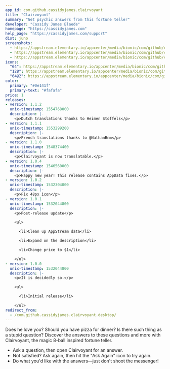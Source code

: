 ```yaml
---
app_id: com.github.cassidyjames.clairvoyant
title: "Clairvoyant"
summary: "Get psychic answers from this fortune teller"
developer: "Cassidy James Blaede"
homepage: "https://cassidyjames.com"
help_page: "https://cassidyjames.com/support"
dist: juno
screenshots:
  - https://appstream.elementary.io/appcenter/media/bionic/com/github/cassidyjames.clairvoyant/0AF4ABF3B533DFDF7F6DF7990EA765F2/screenshots/image-1_orig.png
  - https://appstream.elementary.io/appcenter/media/bionic/com/github/cassidyjames.clairvoyant/0AF4ABF3B533DFDF7F6DF7990EA765F2/screenshots/image-2_orig.png
  - https://appstream.elementary.io/appcenter/media/bionic/com/github/cassidyjames.clairvoyant/0AF4ABF3B533DFDF7F6DF7990EA765F2/screenshots/image-3_orig.png
icons:
  "64": https://appstream.elementary.io/appcenter/media/bionic/com/github/cassidyjames.clairvoyant/0AF4ABF3B533DFDF7F6DF7990EA765F2/icons/64x64/com.github.cassidyjames.clairvoyant_com.github.cassidyjames.clairvoyant.png
  "128": https://appstream.elementary.io/appcenter/media/bionic/com/github/cassidyjames.clairvoyant/0AF4ABF3B533DFDF7F6DF7990EA765F2/icons/128x128/com.github.cassidyjames.clairvoyant_com.github.cassidyjames.clairvoyant.png
  "64@2": https://appstream.elementary.io/appcenter/media/bionic/com/github/cassidyjames.clairvoyant/0AF4ABF3B533DFDF7F6DF7990EA765F2/icons/64x64@2/com.github.cassidyjames.clairvoyant_com.github.cassidyjames.clairvoyant.png
color:
  primary: "#0e141f"
  primary-text: "#fafafa"
price: 1
releases:
- version: 1.1.2
  unix-timestamp: 1554768000
  description: |-
    <p>Dutch translations thanks to Heimen Stoffels</p>
- version: 1.1.1
  unix-timestamp: 1553299200
  description: |-
    <p>French translations thanks to @NathanBnm</p>
- version: 1.1.0
  unix-timestamp: 1548374400
  description: |-
    <p>Clairvoyant is now translatable.</p>
- version: 1.0.4
  unix-timestamp: 1546560000
  description: |-
    <p>Happy new year! This release contains AppData fixes.</p>
- version: 1.0.2
  unix-timestamp: 1532304000
  description: |-
    <p>Fix 48px icon</p>
- version: 1.0.1
  unix-timestamp: 1532044800
  description: |-
    <p>Post-release update</p>

    <ul>

      <li>Clean up AppStream data</li>

      <li>Expand on the description</li>

      <li>Change price to $1</li>

    </ul>
- version: 1.0.0
  unix-timestamp: 1532044800
  description: |-
    <p>It is decidedly so.</p>

    <ul>

      <li>Initial release</li>

    </ul>
redirect_from:
  - /com.github.cassidyjames.clairvoyant.desktop/
---
```


<p>Does he love you? Should you have pizza for dinner? Is there such thing as a stupid question? Discover the answers to these questions and more with Clairvoyant, the magic 8-ball inspired fortune teller.</p>
<ul>
  <li>Ask a question, then open Clairvoyant for an answer.</li>
  <li>Not satisfied? Ask again, then hit the &quot;Ask Again&quot; icon to try again.</li>
  <li>Do what you&apos;d like with the answers—just don&apos;t shoot the messenger!</li>
</ul>